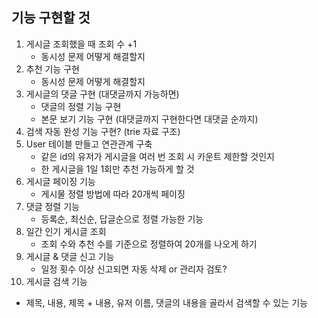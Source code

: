 ## 기능 구현할 것

1. 게시글 조회했을 때 조회 수 +1
    - 동시성 문제 어떻게 해결할지
2. 추천 기능 구현
    - 동시성 문제 어떻게 해결할지
3. 게시글의 댓글 구현 (대댓글까지 가능하면)
    - 댓글의 정렬 기능 구현
    - 본문 보기 기능 구현 (대댓글까지 구현한다면 대댓글 순까지)
4. 검색 자동 완성 기능 구현? (trie 자료 구조)
5. User 테이블 만들고 연관관계 구축
   - 같은 id의 유저가 게시글을 여러 번 조회 시 카운트 제한할 것인지
   - 한 게시글을 1일 1회만 추천 가능하게 할 것
6. 게시글 페이징 기능 
   - 게시물 정렬 방법에 따라 20개씩 페이징
7. 댓글 정렬 기능
   - 등록순, 최신순, 답글순으로 정렬 가능한 기능
8. 일간 인기 게시글 조회
   - 조회 수와 추천 수를 기준으로 정렬하여 20개를 나오게 하기
9. 게시글 & 댓글 신고 기능
   - 일정 횟수 이상 신고되면 자동 삭제 or 관리자 검토?
10. 게시글 검색 기능
   - 제목, 내용, 제목 + 내용, 유저 이름, 댓글의 내용을 골라서 검색할 수 있는 기능
   